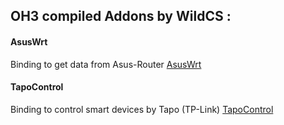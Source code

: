 ## OH3 compiled Addons by WildCS :

#### AsusWrt
   
Binding to get data from Asus-Router
[AsusWrt](https://github.com/wildcs/oh3_compiled-addons/tree/asuswrt)

#### TapoControl

Binding to control smart devices by Tapo (TP-Link)
[TapoControl](https://github.com/wildcs/oh3_compiled-addons/tree/tapocontrol)
